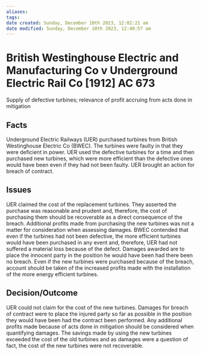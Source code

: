 ```yaml
---
aliases: 
tags: 
date created: Sunday, December 10th 2023, 12:02:21 am
date modified: Sunday, December 10th 2023, 12:40:57 am
---
```


# British Westinghouse Electric and Manufacturing Co v Underground Electric Rail Co [1912] AC 673

Supply of defective turbines; relevance of profit accruing from acts done in mitigation

## Facts

Underground Electric Railways (UER) purchased turbines from British Westinghouse Electric Co (BWEC). The turbines were faulty in that they were deficient in power. UER used the defective turbines for a time and then purchased new turbines, which were more efficient than the defective ones would have been even if they had not been faulty. UER brought an action for breach of contract.

## Issues

UER claimed the cost of the replacement turbines. They asserted the purchase was reasonable and prudent and, therefore, the cost of purchasing them should be recoverable as a direct consequence of the breach. Additional profits made from purchasing the new turbines was not a matter for consideration when assessing damages. BWEC contended that even if the turbines had not been defective, the more efficient turbines would have been purchased in any event and, therefore, UER had not suffered a material loss because of the defect. Damages awarded are to place the innocent party in the position he would have been had there been no breach. Even if the new turbines were purchased because of the breach, account should be taken of the increased profits made with the installation of the more energy efficient turbines.

## Decision/Outcome

UER could not claim for the cost of the new turbines. Damages for breach of contract were to place the injured party so far as possible in the position they would have been had the contract been performed. Any additional profits made because of acts done in mitigation should be considered when quantifying damages. The savings made by using the new turbines exceeded the cost of the old turbines and as damages were a question of fact, the cost of the new turbines were not recoverable.
